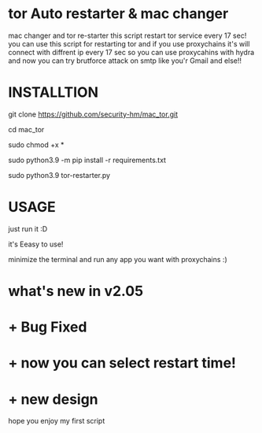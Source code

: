 # tor Auto restarter & mac changer
mac changer and tor re-starter this script restart tor service every 17 sec!
you can use this script for restarting tor and if you use proxychains it's will connect with diffrent ip every 17 sec so you can use proxycahins with hydra and now you can try brutforce attack on smtp like you'r Gmail and else!!

# INSTALLTION

git clone https://github.com/security-hm/mac_tor.git

cd mac_tor

sudo chmod +x *

sudo python3.9 -m pip install -r requirements.txt

sudo python3.9 tor-restarter.py

# USAGE

just run it :D

it's Eeasy to use!

minimize the terminal and run any app you want with proxychains :)

# what's new in v2.05

# + Bug Fixed
# + now you can select restart time!
# + new design
 
hope you enjoy my first script 
